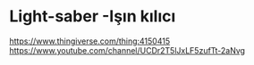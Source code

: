 # Light-saber -Işın kılıcı
https://www.thingiverse.com/thing:4150415
https://www.youtube.com/channel/UCDr2T5lJxLF5zufTt-2aNvg
